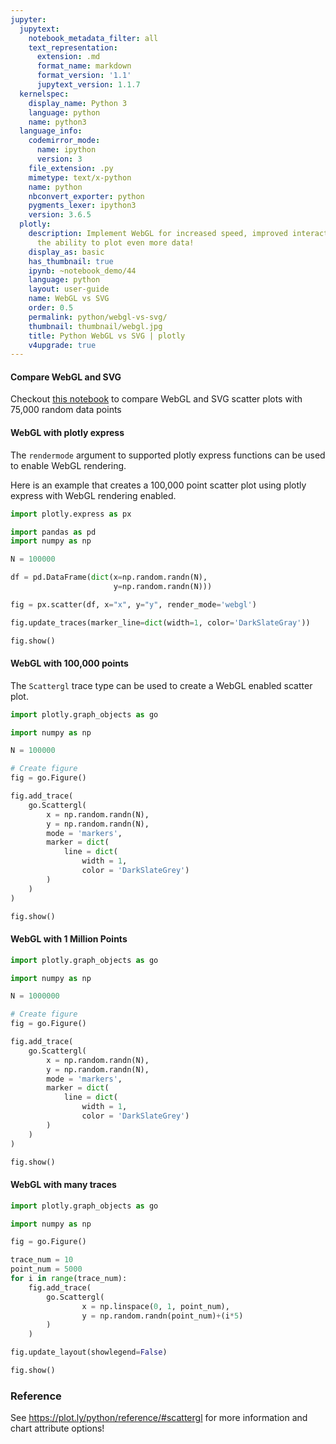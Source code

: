 ```yaml
---
jupyter:
  jupytext:
    notebook_metadata_filter: all
    text_representation:
      extension: .md
      format_name: markdown
      format_version: '1.1'
      jupytext_version: 1.1.7
  kernelspec:
    display_name: Python 3
    language: python
    name: python3
  language_info:
    codemirror_mode:
      name: ipython
      version: 3
    file_extension: .py
    mimetype: text/x-python
    name: python
    nbconvert_exporter: python
    pygments_lexer: ipython3
    version: 3.6.5
  plotly:
    description: Implement WebGL for increased speed, improved interactivity, and
      the ability to plot even more data!
    display_as: basic
    has_thumbnail: true
    ipynb: ~notebook_demo/44
    language: python
    layout: user-guide
    name: WebGL vs SVG
    order: 0.5
    permalink: python/webgl-vs-svg/
    thumbnail: thumbnail/webgl.jpg
    title: Python WebGL vs SVG | plotly
    v4upgrade: true
---
```


#### Compare WebGL and SVG
Checkout [this notebook](https://plot.ly/python/compare-webgl-svg) to compare WebGL and SVG scatter plots with 75,000 random data points

#### WebGL with plotly express

The `rendermode` argument to supported plotly express functions can be used to enable WebGL rendering.

Here is an example that creates a 100,000 point scatter plot using plotly express with WebGL rendering enabled.

```python
import plotly.express as px

import pandas as pd
import numpy as np

N = 100000

df = pd.DataFrame(dict(x=np.random.randn(N),
                       y=np.random.randn(N)))

fig = px.scatter(df, x="x", y="y", render_mode='webgl')

fig.update_traces(marker_line=dict(width=1, color='DarkSlateGray'))

fig.show()
```

#### WebGL with 100,000 points

The `Scattergl` trace type can be used to create a WebGL enabled scatter plot.

```python
import plotly.graph_objects as go

import numpy as np

N = 100000

# Create figure
fig = go.Figure()

fig.add_trace(
    go.Scattergl(
        x = np.random.randn(N),
        y = np.random.randn(N),
        mode = 'markers',
        marker = dict(
            line = dict(
                width = 1,
                color = 'DarkSlateGrey')
        )
    )
)

fig.show()
```

#### WebGL with 1 Million Points

```python
import plotly.graph_objects as go

import numpy as np

N = 1000000

# Create figure
fig = go.Figure()

fig.add_trace(
    go.Scattergl(
        x = np.random.randn(N),
        y = np.random.randn(N),
        mode = 'markers',
        marker = dict(
            line = dict(
                width = 1,
                color = 'DarkSlateGrey')
        )
    )
)

fig.show()
```

#### WebGL with many traces

```python
import plotly.graph_objects as go

import numpy as np

fig = go.Figure()

trace_num = 10
point_num = 5000
for i in range(trace_num):
    fig.add_trace(
        go.Scattergl(
                x = np.linspace(0, 1, point_num),
                y = np.random.randn(point_num)+(i*5)
        )
    )

fig.update_layout(showlegend=False)

fig.show()
```

### Reference

See https://plot.ly/python/reference/#scattergl for more information and chart attribute options!

